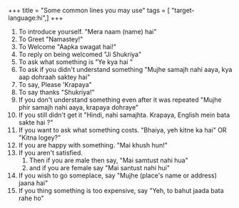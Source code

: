 +++
title = "Some common lines you may use"
tags = [ "target-language:hi",]
+++

1.  To introduce yourself. "Mera naam (name) hai"
2.  To Greet "Namastey\!"
3.  To Welcome "Aapka swagat hai\!"
4.  To reply on being welcomed "Ji Shukriya"
5.  To ask what something is "Ye kya hai "
6.  To ask if you didn't understand something "Mujhe samajh nahi aaya,
    kya aap dohraah saktey hai"
7.  To say, Please 'Krapaya"
8.  To say thanks "Shukriya\!"
9.  If you don't understand something even after it was repeated "Mujhe
    phir samajh nahi aaya, krapaya dohraye"
10. If you still didn't get it "Hindi, nahi samajhta. Krapaya, English
    mein bata sakte hai ?"
11. If you want to ask what something costs. "Bhaiya, yeh kitne ka hai"
    OR "Kitna logey?"
12. If you are happy with something. "Mai khush hun\!"
13. If you aren't satisfied.
    1.  Then if you are male then say, "Mai samtust nahi hua"
    2.  and if you are female say "Mai santust nahi hui"
14. If you wish to go someplace, say "Mujhe (place's name or address)
    jaana hai"
15. If you thing something is too expensive, say "Yeh, to bahut jaada
    bata rahe ho"
